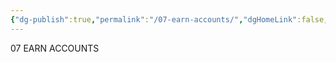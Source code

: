 ```yaml
---
{"dg-publish":true,"permalink":"/07-earn-accounts/","dgHomeLink":false,"dgPassFrontmatter":false}
---
```


07 EARN ACCOUNTS